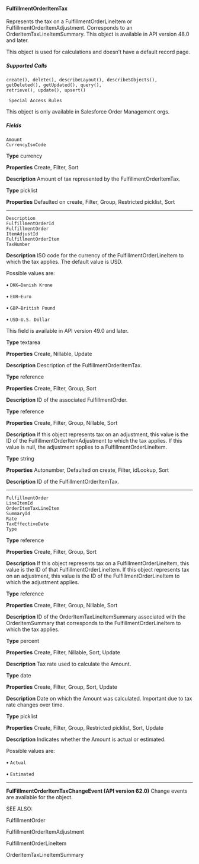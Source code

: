 #### FulfillmentOrderItemTax

Represents the tax on a FulfillmentOrderLineItem or FulfillmentOrderItemAdjustment. Corresponds to an OrderItemTaxLineItemSummary.
This object is available in API version 48.0 and later.

This object is used for calculations and doesn’t have a default record page.

##### Supported Calls
```
create(), delete(), describeLayout(), describeSObjects(), getDeleted(), getUpdated(), query(),
retrieve(), update(), upsert()

 Special Access Rules

```
This object is only available in Salesforce Order Management orgs.

##### Fields

```
Amount
CurrencyIsoCode

```

**Type**
currency

**Properties**
Create, Filter, Sort

**Description**
Amount of tax represented by the FulfillmentOrderItemTax.

**Type**
picklist

**Properties**
Defaulted on create, Filter, Group, Restricted picklist, Sort


-----

```
Description
FulfillmentOrderId
FulfillmentOrder
ItemAdjustId
FulfillmentOrderItem
TaxNumber

```

**Description**
ISO code for the currency of the FulfillmentOrderLineItem to which the tax applies. The
default value is USD.

Possible values are:

**•** `DKK—Danish Krone`

**•** `EUR—Euro`

**•** `GBP—British Pound`

**•** `USD—U.S. Dollar`

This field is available in API version 49.0 and later.

**Type**
textarea

**Properties**
Create, Nillable, Update

**Description**
Description of the FulfillmentOrderItemTax.

**Type**
reference

**Properties**
Create, Filter, Group, Sort

**Description**
ID of the associated FulfillmentOrder.

**Type**
reference

**Properties**
Create, Filter, Group, Nillable, Sort

**Description**
If this object represents tax on an adjustment, this value is the ID of the
FulfillmentOrderItemAdjustment to which the tax applies. If this value is null, the adjustment
applies to a FulfillmentOrderLineItem.

**Type**
string

**Properties**
Autonumber, Defaulted on create, Filter, idLookup, Sort

**Description**
ID of the FulfillmentOrderItemTax.


-----

```
FulfillmentOrder
LineItemId
OrderItemTaxLineItem
SummaryId
Rate
TaxEffectiveDate
Type

```

**Type**
reference

**Properties**
Create, Filter, Group, Sort

**Description**
If this object represents tax on a FulfillmentOrderLineItem, this value is the ID of that
FulfillmentOrderLineItem. If this object represents tax on an adjustment, this value is the ID
of the FulfillmentOrderLineItem to which the adjustment applies.

**Type**
reference

**Properties**
Create, Filter, Group, Nillable, Sort

**Description**
ID of the OrderItemTaxLineItemSummary associated with the OrderItemSummary that
corresponds to the FulfillmentOrderLineItem to which the tax applies.

**Type**
percent

**Properties**
Create, Filter, Nillable, Sort, Update

**Description**
Tax rate used to calculate the Amount.

**Type**
date

**Properties**
Create, Filter, Group, Sort, Update

**Description**
Date on which the Amount was calculated. Important due to tax rate changes over time.

**Type**
picklist

**Properties**
Create, Filter, Group, Restricted picklist, Sort, Update

**Description**
Indicates whether the Amount is actual or estimated.

Possible values are:

**•** `Actual`

**•** `Estimated`


-----

**FulFillmentOrderItemTaxChangeEvent (API version 62.0)**
Change events are available for the object.

SEE ALSO:

FulfillmentOrder

FulfillmentOrderItemAdjustment

FulfillmentOrderLineItem

OrderItemTaxLineItemSummary
